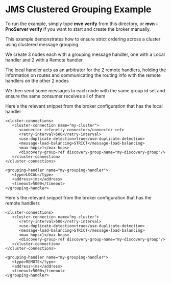 # JMS Clustered Grouping Example

To run the example, simply type **mvn verify** from this directory, or **mvn -PnoServer verify** if you want to start and create the broker manually.

This example demonstrates how to ensure strict ordering across a cluster using clustered message grouping

We create 3 nodes each with a grouping message handler, one with a Local handler and 2 with a Remote handler.

The local handler acts as an arbitrator for the 2 remote handlers, holding the information on routes and communicating the routing info with the remote handlers on the other 2 nodes

We then send some messages to each node with the same group id set and ensure the same consumer receives all of them

Here's the relevant snippet from the broker configuration that has the local handler

    <cluster-connections>
       <cluster-connection name="my-cluster">
          <connector-ref>netty-connector</connector-ref>
          <retry-interval>500</retry-interval>
          <use-duplicate-detection>true</use-duplicate-detection>
          <message-load-balancing>STRICT</message-load-balancing>
          <max-hops>1</max-hops>
          <discovery-group-ref discovery-group-name="my-discovery-group"/>
       </cluster-connection>
    </cluster-connections>

    <grouping-handler name="my-grouping-handler">
       <type>LOCAL</type>
       <address>jms</address>
       <timeout>5000</timeout>
    </grouping-handler>

Here's the relevant snippet from the broker configuration that has the remote handlers

    <cluster-connections>
       <cluster-connection name="my-cluster">
          <retry-interval>500</retry-interval>
          <use-duplicate-detection>true</use-duplicate-detection>
          <message-load-balancing>STRICT</message-load-balancing>
          <max-hops>1</max-hops>
          <discovery-group-ref discovery-group-name="my-discovery-group"/>
       </cluster-connection>
    </cluster-connections>

    <grouping-handler name="my-grouping-handler">
       <type>REMOTE</type>
       <address>jms</address>
       <timeout>5000</timeout>
    </grouping-handler>